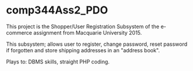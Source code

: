 # comp344Ass2_PDO
This project is the Shopper/User Registration Subsystem of the e-commerce assignment from Macquarie University 2015.

This subsystem; allows user to register, change password, reset password if forgotten and store shipping addresses in an "address book". 

Plays to: DBMS skills, straight PHP coding.
